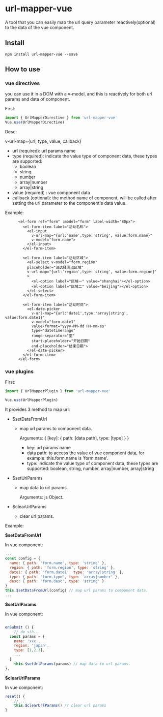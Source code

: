 # url-mapper-vue
A tool that you can easily map the url query parameter reactively(optional) to the data of the vue component.



## Install

```shell
npm install url-mapper-vue --save
```



## How to use

### vue directives
you can use it in a DOM with a v-model, and this is reactively for both url params and data of component.

First:

```javascript
import { UrlMapperDirective } from 'url-mapper-vue'
Vue.use(UrlMapperDirective)
```

Desc:

v-url-map={url, type, value, callback}

- url (required):  url params name 
- type (required): indicate the value type of component data, these types are supported:
  -  boolean
  -  string
  -  number
  -  array|number
  -  array|string
- value (required) : vue component data
- callback (optional): the method name of component, will be called after setting the url parameter to the component's data value.

Example:

```
      <el-form ref="form" :model="form" label-width="80px">
        <el-form-item label="活动名称">
          <el-input
            v-url-map="{url:'name',type:'string', value:form.name}"
            v-model="form.name">
          </el-input>
        </el-form-item>

        <el-form-item label="活动区域">
          <el-select v-model="form.region"
          placeholder="请选择活动区域"
          v-url-map="{url:'region',type:'string', value:form.region}"
          >
            <el-option label="区域一" value="shanghai"></el-option>
            <el-option label="区域二" value="beijing"></el-option>
          </el-select>
        </el-form-item>

        <el-form-item label="活动时间">
          <el-date-picker
            v-url-map="{url:'date1',type:'array|string', value:form.date1}"
            v-model="form.date1"
            value-format="yyyy-MM-dd HH-mm-ss"
            type="datetimerange"
            range-separator="至"
            start-placeholder="开始日期"
            end-placeholder="结束日期">
          </el-date-picker>
        </el-form-item>
      </el-form>
```



### vue plugins

First:

```javascript
import { UrlMapperPlugin } from 'url-mapper-vue'

Vue.use(UrlMapperPlugin)
```

It provides 3 method to map url: 

- $setDataFromUrl

  - map url params to component data.

    Arguments: { [key]: { path: [data path], type: [type] } }

    - key: url params name 
    - data path: to access the value of vue component data, for example: this.form.name is 'form.name'.
    - type: indicate the value type of component data, these types are supported: boolean, string, number, array|number, array|string

- $setUrlParams

  - map data to url params.

    Arguments: js Object.

- $clearUrlParams

  - clear url params.



Example:

**$setDataFromUrl**

In vue component:

```javascript
...
const config = {
  name: { path: 'form.name', type: 'string' },
  region: { path: 'form.region', type: 'string' },
  date1: { path: 'form.date1', type: 'array|string' },
  type: { path: 'form.type', type: 'array|number' },
  desc: { path: 'form.desc', type: 'string' }
}
this.$setDataFromUrl(config) // map url params to component data.
...
```



**$setUrlParams**

In vue component:

```javascript

onSubmit () {
	// do sth...
  const params = {
    name: 'xxx',
    region: 'japan',
    type: [1,2,3],
    ...
  }
	this.$setUrlParams(params) // map data to url params.
},
```



**$clearUrlParams**

In vue component:

```javascript
reset() {
	// ...
	this.$clearUrlParams() // clear url params
}
```

